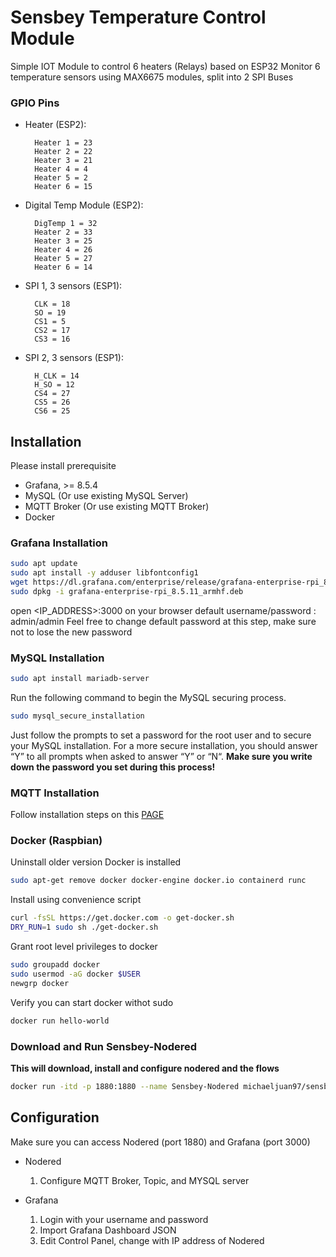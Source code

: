 # Sensbey Temperature Control Module

Simple IOT Module to control 6 heaters (Relays) based on ESP32
Monitor 6 temperature sensors using MAX6675 modules, split into 2 SPI Buses

### GPIO Pins
- Heater (ESP2): 

        Heater 1 = 23
        Heater 2 = 22
        Heater 3 = 21
        Heater 4 = 4 
        Heater 5 = 2
        Heater 6 = 15

- Digital Temp Module (ESP2): 

        DigTemp 1 = 32
        Heater 2 = 33
        Heater 3 = 25
        Heater 4 = 26
        Heater 5 = 27
        Heater 6 = 14
- SPI 1, 3 sensors (ESP1):

        CLK = 18
        SO = 19
        CS1 = 5
        CS2 = 17
        CS3 = 16
- SPI 2, 3 sensors (ESP1):

        H_CLK = 14
        H_SO = 12
        CS4 = 27
        CS5 = 26
        CS6 = 25
        
## Installation

Please install prerequisite 
- Grafana, >= 8.5.4
- MySQL (Or use existing MySQL Server)
- MQTT Broker (Or use existing MQTT Broker)
- Docker

### Grafana Installation
```sh
sudo apt update
sudo apt install -y adduser libfontconfig1
wget https://dl.grafana.com/enterprise/release/grafana-enterprise-rpi_8.5.11_armhf.deb
sudo dpkg -i grafana-enterprise-rpi_8.5.11_armhf.deb
```

open <IP_ADDRESS>:3000 on your browser
default username/password : admin/admin
Feel free to change default password at this step, make sure not to lose the new password


### MySQL Installation
```sh
sudo apt install mariadb-server
```
Run the following command to begin the MySQL securing process.

```sh
sudo mysql_secure_installation
```
Just follow the prompts to set a password for the root user and to secure your MySQL installation.
For a more secure installation, you should answer “Y” to all prompts when asked to answer “Y” or “N“.
**Make sure you write down the password you set during this process!**

### MQTT Installation
Follow installation steps on this [PAGE]

[PAGE]: <https://randomnerdtutorials.com/how-to-install-mosquitto-broker-on-raspberry-pi/>

### Docker (Raspbian)
Uninstall older version Docker is installed
```sh
sudo apt-get remove docker docker-engine docker.io containerd runc
```
Install using convenience script
```sh
curl -fsSL https://get.docker.com -o get-docker.sh
DRY_RUN=1 sudo sh ./get-docker.sh
```
Grant root level privileges to docker
```sh
sudo groupadd docker
sudo usermod -aG docker $USER
newgrp docker
```
Verify you can start docker withot sudo
```sh
docker run hello-world
```
### Download and Run Sensbey-Nodered
**This will download, install and configure nodered and the flows**
```sh
docker run -itd -p 1880:1880 --name Sensbey-Nodered michaeljuan97/sensbey_temp-monitoring
```

## Configuration
Make sure you can access Nodered (port 1880) and Grafana (port 3000)
- Nodered
    1.  Configure MQTT Broker, Topic, and MYSQL server

- Grafana
    1. Login with your username and password
    2. Import Grafana Dashboard JSON
    3. Edit Control Panel, change with IP address of Nodered
